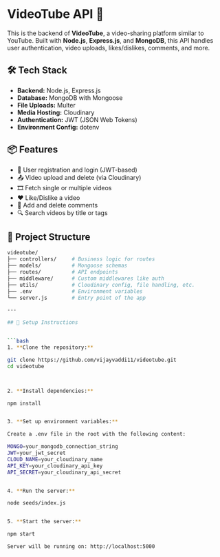 # VideoTube API 🎥

This is the backend of **VideoTube**, a video-sharing platform similar to YouTube. Built with **Node.js**, **Express.js**, and **MongoDB**, this API handles user authentication, video uploads, likes/dislikes, comments, and more.

## 🛠️ Tech Stack

- **Backend:** Node.js, Express.js
- **Database:** MongoDB with Mongoose
- **File Uploads:** Multer
- **Media Hosting:** Cloudinary
- **Authentication:** JWT (JSON Web Tokens)
- **Environment Config:** dotenv

## 📦 Features

- 🔐 User registration and login (JWT-based)
- 📤 Video upload and delete (via Cloudinary)
- 🎞️ Fetch single or multiple videos
- ❤️ Like/Dislike a video
- 💬 Add and delete comments
- 🔍 Search videos by title or tags

## 📁 Project Structure
```bash
videotube/
├── controllers/     # Business logic for routes
├── models/          # Mongoose schemas
├── routes/          # API endpoints
├── middleware/      # Custom middlewares like auth
├── utils/           # Cloudinary config, file handling, etc.
├── .env             # Environment variables
└── server.js        # Entry point of the app

---

## 🔧 Setup Instructions


```bash
1. **Clone the repository:**

git clone https://github.com/vijayvaddi11/videotube.git
cd videotube



2. **Install dependencies:**

npm install


3. **Set up environment variables:**

Create a .env file in the root with the following content:

MONGO=your_mongodb_connection_string
JWT=your_jwt_secret
CLOUD_NAME=your_cloudinary_name
API_KEY=your_cloudinary_api_key
API_SECRET=your_cloudinary_api_secret


4. **Run the server:**

node seeds/index.js


5. **Start the server:**

npm start

Server will be running on: http://localhost:5000
